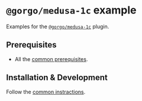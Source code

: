 
# `@gorgo/medusa-1c` example

Examples for the [`@gorgo/medusa-1c`](https://www.npmjs.com/package/@gorgo/medusa-1c) plugin.

## Prerequisites

- All the [common prerequisites](../README.md#prerequisites).

## Installation & Development

Follow the [common instractions](../README.md#installation-development).
